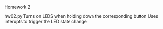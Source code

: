 Homework 2

hw02.py
    Turns on LEDS when holding down the corresponding button
    Uses interupts to trigger the LED state change
    
